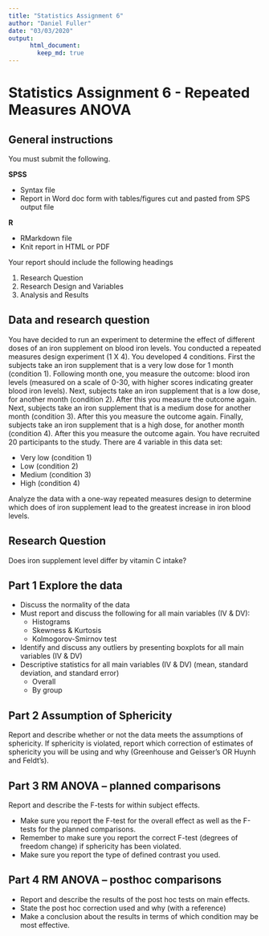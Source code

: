 ```yaml
---
title: "Statistics Assignment 6"
author: "Daniel Fuller"
date: "03/03/2020"
output:
      html_document:
        keep_md: true
---
```


# Statistics Assignment 6 - Repeated Measures ANOVA

## General instructions

You must submit the following. 

**SPSS** 

- Syntax file
- Report in Word doc form with tables/figures cut and pasted from SPS output file

**R**

- RMarkdown file
- Knit report in HTML or PDF

Your report should include the following headings

1. Research Question
2. Research Design and Variables
3. Analysis and Results

## Data and research question

You have decided to run an experiment to determine the effect of different doses of an iron supplement on blood iron levels. You conducted a repeated measures design experiment (1 X 4). You developed 4 conditions. First the subjects take an iron supplement that is a very low dose for 1 month (condition 1). Following month one, you measure the outcome: blood iron levels (measured on a scale of 0-30, with higher scores indicating greater blood iron levels). Next, subjects take an iron supplement that is a low dose, for another month (condition 2). After this you measure the outcome again. Next, subjects take an iron supplement that is a medium dose for another month (condition 3). After this you measure the outcome again. Finally, subjects take an iron supplement that is a high dose, for another month (condition 4). After this you measure the outcome again. You have recruited 20 participants to the study. There are 4 variable in this data set:

- Very low (condition 1)
- Low (condition 2)
- Medium (condition 3)
- High (condition 4)

Analyze the data with a one-way repeated measures design to determine which does of iron supplement lead to the greatest increase in iron blood levels.

## Research Question
Does iron supplement level differ by vitamin C intake? 

## Part 1 Explore the data

- Discuss the normality of the data
- Must report and discuss the following for all main variables (IV & DV):
    - Histograms
    - Skewness & Kurtosis
    - Kolmogorov-Smirnov test
- Identify and discuss any outliers by presenting boxplots for all main variables (IV & DV) 
- Descriptive statistics for all main variables (IV & DV) (mean, standard deviation, and standard error) 
    - Overall
    - By group

## Part 2 Assumption of Sphericity

Report and describe whether or not the data meets the assumptions of sphericity. If sphericity is violated, report which correction of estimates of sphericity you will be using and why (Greenhouse and Geisser’s OR Huynh and Feldt’s).

## Part 3 RM ANOVA – planned comparisons

Report and describe the F-tests for within subject effects.  

- Make sure you report the F-test for the overall effect as well as the F-tests for the planned comparisons.
- Remember to make sure you report the correct F-test (degrees of freedom change) if sphericity has
been violated.
- Make sure you report the type of defined contrast you used.

## Part 4 RM ANOVA – posthoc comparisons

- Report and describe the results of the post hoc tests on main effects.
- State the post hoc correction used and why (with a reference)
- Make a conclusion about the results in terms of which condition may be most effective.
